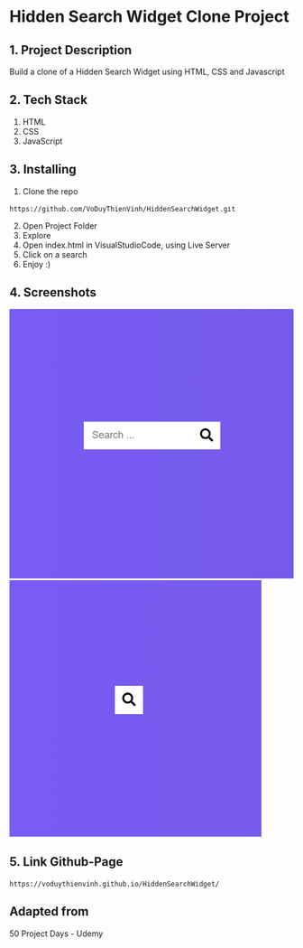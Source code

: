 # Hidden Search Widget Clone Project

## 1. Project Description

Build a clone of a Hidden Search Widget using HTML, CSS and Javascript

## 2. Tech Stack
1. HTML 
2. CSS 
3. JavaScript 

## 3. Installing
1. Clone the repo
```
https://github.com/VoDuyThienVinh/HiddenSearchWidget.git
```

2. Open Project Folder
3. Explore
4. Open index.html in VisualStudioCode, using Live Server
5. Click on a search
6. Enjoy :)

## 4. Screenshots
![Image description](images/picture1.png)
![Image description](images/picture2.png)

## 5. Link Github-Page
```
https://voduythienvinh.github.io/HiddenSearchWidget/
```

## Adapted from 
50 Project Days - Udemy
